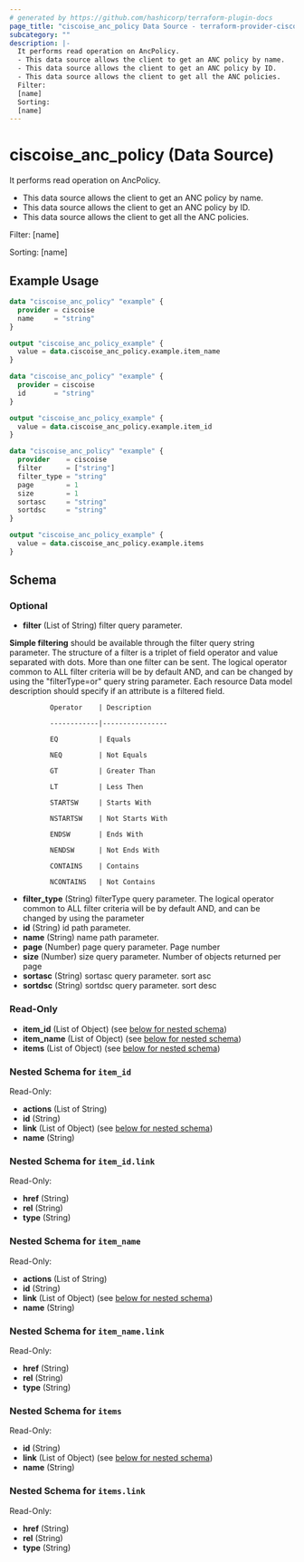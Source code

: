 ```yaml
---
# generated by https://github.com/hashicorp/terraform-plugin-docs
page_title: "ciscoise_anc_policy Data Source - terraform-provider-ciscoise"
subcategory: ""
description: |-
  It performs read operation on AncPolicy.
  - This data source allows the client to get an ANC policy by name.
  - This data source allows the client to get an ANC policy by ID.
  - This data source allows the client to get all the ANC policies.
  Filter:
  [name]
  Sorting:
  [name]
---
```


# ciscoise_anc_policy (Data Source)

It performs read operation on AncPolicy.

- This data source allows the client to get an ANC policy by name.
- This data source allows the client to get an ANC policy by ID.
- This data source allows the client to get all the ANC policies.

Filter:
[name]

Sorting:
[name]

## Example Usage

```terraform
data "ciscoise_anc_policy" "example" {
  provider = ciscoise
  name     = "string"
}

output "ciscoise_anc_policy_example" {
  value = data.ciscoise_anc_policy.example.item_name
}

data "ciscoise_anc_policy" "example" {
  provider = ciscoise
  id       = "string"
}

output "ciscoise_anc_policy_example" {
  value = data.ciscoise_anc_policy.example.item_id
}

data "ciscoise_anc_policy" "example" {
  provider    = ciscoise
  filter      = ["string"]
  filter_type = "string"
  page        = 1
  size        = 1
  sortasc     = "string"
  sortdsc     = "string"
}

output "ciscoise_anc_policy_example" {
  value = data.ciscoise_anc_policy.example.items
}
```

<!-- schema generated by tfplugindocs -->
## Schema

### Optional

- **filter** (List of String) filter query parameter. 

**Simple filtering** should be available through the filter query string parameter. The structure of a filter is
a triplet of field operator and value separated with dots. More than one filter can be sent. The logical operator
common to ALL filter criteria will be by default AND, and can be changed by using the "filterType=or" query
string parameter. Each resource Data model description should specify if an attribute is a filtered field.



              Operator    | Description 

              ------------|----------------

              EQ          | Equals 

              NEQ         | Not Equals 

              GT          | Greater Than 

              LT          | Less Then 

              STARTSW     | Starts With 

              NSTARTSW    | Not Starts With 

              ENDSW       | Ends With 

              NENDSW      | Not Ends With 

              CONTAINS	  | Contains 

              NCONTAINS	  | Not Contains
- **filter_type** (String) filterType query parameter. The logical operator common to ALL filter criteria will be by default AND, and can be changed by using the parameter
- **id** (String) id path parameter.
- **name** (String) name path parameter.
- **page** (Number) page query parameter. Page number
- **size** (Number) size query parameter. Number of objects returned per page
- **sortasc** (String) sortasc query parameter. sort asc
- **sortdsc** (String) sortdsc query parameter. sort desc

### Read-Only

- **item_id** (List of Object) (see [below for nested schema](#nestedatt--item_id))
- **item_name** (List of Object) (see [below for nested schema](#nestedatt--item_name))
- **items** (List of Object) (see [below for nested schema](#nestedatt--items))

<a id="nestedatt--item_id"></a>
### Nested Schema for `item_id`

Read-Only:

- **actions** (List of String)
- **id** (String)
- **link** (List of Object) (see [below for nested schema](#nestedobjatt--item_id--link))
- **name** (String)

<a id="nestedobjatt--item_id--link"></a>
### Nested Schema for `item_id.link`

Read-Only:

- **href** (String)
- **rel** (String)
- **type** (String)



<a id="nestedatt--item_name"></a>
### Nested Schema for `item_name`

Read-Only:

- **actions** (List of String)
- **id** (String)
- **link** (List of Object) (see [below for nested schema](#nestedobjatt--item_name--link))
- **name** (String)

<a id="nestedobjatt--item_name--link"></a>
### Nested Schema for `item_name.link`

Read-Only:

- **href** (String)
- **rel** (String)
- **type** (String)



<a id="nestedatt--items"></a>
### Nested Schema for `items`

Read-Only:

- **id** (String)
- **link** (List of Object) (see [below for nested schema](#nestedobjatt--items--link))
- **name** (String)

<a id="nestedobjatt--items--link"></a>
### Nested Schema for `items.link`

Read-Only:

- **href** (String)
- **rel** (String)
- **type** (String)


